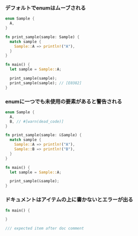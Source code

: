 ### デフォルトでenumはムーブされる

```rust
enum Sample {
  A,
}

fn print_sample(sample: Sample) {
  match sample {
    Sample::A => println!("A"),
  }
}

fn main() {
  let sample = Sample::A;

  print_sample(sample);
  print_sample(sample); // [E0382]
}
```

### enumに一つでも未使用の要素があると警告される

```rust
enum Sample {
  A,
  B, // #[warn(dead_code)]
}

fn print_sample(sample: &Sample) {
  match sample {
    Sample::A => println!("A"),
    Sample::B => println!("B"),
  }
}

fn main() {
  let sample = Sample::A;

  print_sample(&sample);
}
```

### ドキュメントはアイテムの上に書かないとエラーが出る

```rust
fn main() {

}

/// expected item after doc comment
```
